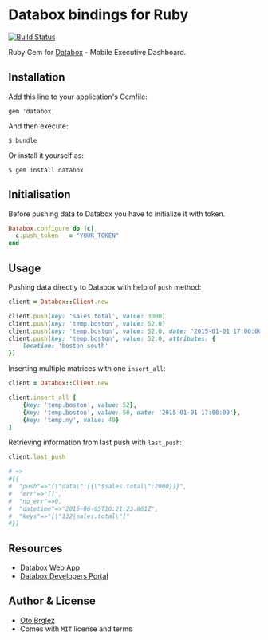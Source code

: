 # Databox bindings for Ruby

[![Build Status][travis-badge]][travis]

Ruby Gem for [Databox](http://databox.com/) - Mobile Executive Dashboard.

## Installation

Add this line to your application's Gemfile:

    gem 'databox'

And then execute:

    $ bundle

Or install it yourself as:

    $ gem install databox

## Initialisation

Before pushing data to Databox you have to initialize it with token.

```ruby
Databox.configure do |c|
  c.push_token   = "YOUR_TOKEN"
end
```

## Usage

Pushing data directly to Databox with help of `push` method:

```ruby
client = Databox::Client.new

client.push(key: 'sales.total', value: 3000)
client.push(key: 'temp.boston', value: 52.0)
client.push(key: 'temp.boston', value: 52.0, date: '2015-01-01 17:00:00')
client.push(key: 'temp.boston', value: 52.0, attributes: {
    location: 'boston-south'
})

```

Inserting multiple matrices with one `insert_all`:

```ruby
client = Databox::Client.new

client.insert_all [
    {key: 'temp.boston', value: 52},
    {key: 'temp.boston', value: 50, date: '2015-01-01 17:00:00'},
    {key: 'temp.ny', value: 49}
]
```

Retrieving information from last push with `last_push`:

```ruby
client.last_push

# =>
#[{
#  "push"=>"{\"data\":[{\"$sales.total\":2000}]}",
#  "err"=>"[]",
#  "no_err"=>0,
#  "datetime"=>"2015-06-05T10:21:23.861Z",
#  "keys"=>"[\"132|sales.total\"]"
#}]
```

## Resources

- [Databox Web App](https://app.databox.com/)
- [Databox Developers Portal](https://developers.databox.com/)

## Author & License

- [Oto Brglez](https://github.com/otobrglez)
- Comes with `MIT` license and terms

[travis-badge]: https://secure.travis-ci.org/databox/databox-ruby.png?branch=v2
[travis]: http://travis-ci.org/databox/databox-ruby

